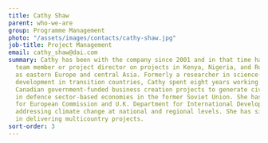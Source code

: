 ```yaml
---
title: Cathy Shaw
parent: who-we-are
group: Programme Management
photo: "/assets/images/contacts/cathy-shaw.jpg"
job-title: Project Management
email: cathy_shaw@dai.com
summary: Cathy has been with the company since 2001 and in that time has worked as
  team member or project director on projects in Kenya, Nigeria, and Russia, as well
  as eastern Europe and central Asia. Formerly a researcher in science-based economic
  development in transition countries, Cathy spent eight years working with U.K. and
  Canadian government-funded business creation projects to generate civilian jobs
  in defence sector-based economies in the former Soviet Union. She has also worked
  for European Commission and U.K. Department for International Development projects
  addressing climate change at national and regional levels. She has significant experience
  in delivering multicountry projects.
sort-order: 3
---
```


